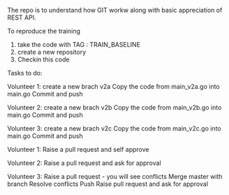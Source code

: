 The repo is to understand how GIT workw along with basic appreciation of REST API.

To reproduce the training

1. take the code with TAG : TRAIN_BASELINE
2. create a new repository
3. Checkin this code

Tasks to do:

Volunteer 1:
create a new brach v2a
Copy the code from main_v2a.go into main.go
Commit and push

Volunteer 2:
create a new brach v2b
Copy the code from main_v2b.go into main.go
Commit and push

Volunteer 3:
create a new brach v2c
Copy the code from main_v2c.go into main.go
Commit and push

Volunteer 1:
Raise a pull request and self approve

Volunteer 2:
Raise a pull request and ask for approval

Volunteer 3:
Raise a pull request - you will see conflicts
Merge master with branch
Resolve conflicts
Push
Raise pull request and ask for approval

